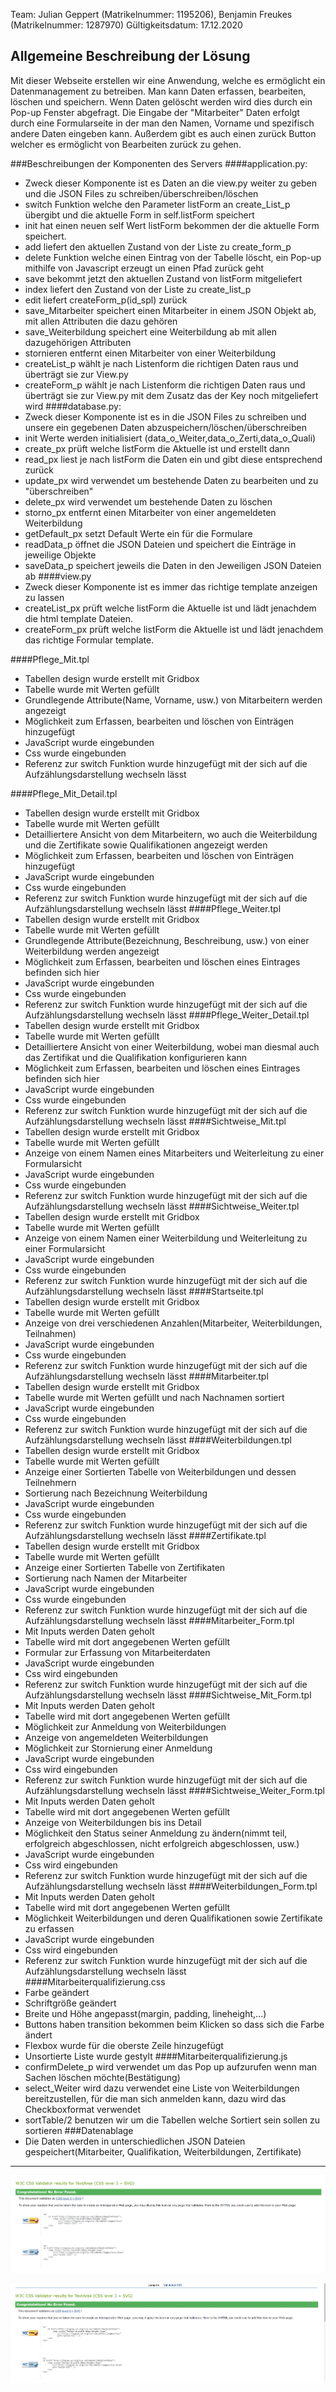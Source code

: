 Team: Julian Geppert (Matrikelnummer: 1195206), Benjamin Freukes (Matrikelnummer: 1287970)
Gültigkeitsdatum: 17.12.2020

## Allgemeine Beschreibung der Lösung
Mit dieser Webseite erstellen wir eine Anwendung, welche es ermöglicht
ein Datenmanagement zu betreiben. Man kann Daten erfassen, bearbeiten, löschen und speichern.
Wenn Daten gelöscht werden wird dies durch ein Pop-up Fenster abgefragt.
Die Eingabe der "Mitarbeiter" Daten erfolgt durch eine Formularseite in der man den Namen, Vorname und spezifisch andere Daten 
eingeben kann. Außerdem gibt es auch einen zurück Button welcher es ermöglicht von Bearbeiten zurück
zu gehen.

###Beschreibungen der Komponenten des Servers
####application.py:
- Zweck dieser Komponente ist es Daten an die view.py weiter zu geben und die JSON Files zu schreiben/überschreiben/löschen
- switch Funktion welche den Parameter listForm an create_List_p übergibt und die aktuelle Form in 
self.listForm speichert
- init hat einen neuen self Wert listForm bekommen der die aktuelle Form speichert.
- add liefert den aktuellen Zustand von der Liste zu create_form_p
- delete Funktion welche einen Eintrag von der Tabelle löscht, ein Pop-up mithilfe von
Javascript erzeugt un einen Pfad zurück geht
- save bekommt jetzt den aktuellen Zustand von listForm mitgeliefert
- index liefert den Zustand von der Liste zu create_list_p
- edit liefert createForm_p(id_spl) zurück
- save_Mitarbeiter speichert einen Mitarbeiter in einem JSON Objekt ab, mit allen Attributen die dazu gehören
- save_Weiterbildung speichert eine Weiterbildung ab mit allen dazugehörigen Attributen
- stornieren entfernt einen Mitarbeiter von einer Weiterbildung
- createList_p wählt je nach Listenform die richtigen Daten raus und überträgt sie zur View.py
- createForm_p wählt je nach Listenform die richtigen Daten raus und überträgt sie zur View.py mit dem Zusatz das der Key noch mitgeliefert wird
####database.py:
- Zweck dieser Komponente ist es in die JSON Files zu schreiben und unsere ein gegebenen Daten abzuspeichern/löschen/überschreiben
- init Werte werden initialisiert (data_o_Weiter,data_o_Zerti,data_o_Quali)
- create_px prüft welche listForm die Aktuelle ist und erstellt dann 
- read_px liest je nach listForm die Daten ein und gibt diese entsprechend zurück
- update_px wird verwendet um bestehende Daten zu bearbeiten und zu "überschreiben"
- delete_px wird verwendet um bestehende Daten zu löschen
- storno_px entfernt einen Mitarbeiter von einer angemeldeten Weiterbildung
- getDefault_px setzt Default Werte ein für die Formulare
- readData_p öffnet die JSON Dateien und speichert die Einträge in jeweilige Objekte
- saveData_p speichert jeweils die Daten in den Jeweiligen JSON Dateien ab
####view.py
- Zweck dieser Komponente ist es immer das richtige template anzeigen zu lassen
- createList_px prüft welche listForm die Aktuelle ist und lädt jenachdem die html template Dateien.
- createForm_px prüft welche listForm die Aktuelle ist und lädt jenachdem das richtige Formular template.

####Pflege_Mit.tpl
- Tabellen design wurde erstellt mit Gridbox
- Tabelle wurde mit Werten gefüllt
- Grundlegende Attribute(Name, Vorname, usw.) von Mitarbeitern werden angezeigt
- Möglichkeit zum Erfassen, bearbeiten und löschen von Einträgen hinzugefügt
- JavaScript wurde eingebunden
- Css wurde eingebunden
- Referenz zur switch Funktion wurde hinzugefügt mit der sich auf die Aufzählungsdarstellung 
wechseln lässt

####Pflege_Mit_Detail.tpl
- Tabellen design wurde erstellt mit Gridbox
- Tabelle wurde mit Werten gefüllt
- Detailliertere Ansicht von dem Mitarbeitern, wo auch die Weiterbildung und die Zertifikate sowie Qualifikationen angezeigt werden
- Möglichkeit zum Erfassen, bearbeiten und löschen von Einträgen hinzugefügt
- JavaScript wurde eingebunden
- Css wurde eingebunden
- Referenz zur switch Funktion wurde hinzugefügt mit der sich auf die Aufzählungsdarstellung 
wechseln lässt
####Pflege_Weiter.tpl
- Tabellen design wurde erstellt mit Gridbox
- Tabelle wurde mit Werten gefüllt
- Grundlegende Attribute(Bezeichnung, Beschreibung, usw.) von einer Weiterbildung werden angezeigt
- Möglichkeit zum Erfassen, bearbeiten und löschen eines Eintrages befinden sich hier
- JavaScript wurde eingebunden
- Css wurde eingebunden
- Referenz zur switch Funktion wurde hinzugefügt mit der sich auf die Aufzählungsdarstellung 
wechseln lässt
####Pflege_Weiter_Detail.tpl
- Tabellen design wurde erstellt mit Gridbox
- Tabelle wurde mit Werten gefüllt
- Detailliertere Ansicht von einer Weiterbildung, wobei man diesmal auch das Zertifikat und die Qualifikation konfigurieren kann
- Möglichkeit zum Erfassen, bearbeiten und löschen eines Eintrages befinden sich hier
- JavaScript wurde eingebunden
- Css wurde eingebunden
- Referenz zur switch Funktion wurde hinzugefügt mit der sich auf die Aufzählungsdarstellung 
wechseln lässt
####Sichtweise_Mit.tpl
- Tabellen design wurde erstellt mit Gridbox
- Tabelle wurde mit Werten gefüllt
- Anzeige von einem Namen eines Mitarbeiters und Weiterleitung zu einer Formularsicht
- JavaScript wurde eingebunden
- Css wurde eingebunden
- Referenz zur switch Funktion wurde hinzugefügt mit der sich auf die Aufzählungsdarstellung 
wechseln lässt
####Sichtweise_Weiter.tpl
- Tabellen design wurde erstellt mit Gridbox
- Tabelle wurde mit Werten gefüllt
- Anzeige von einem Namen einer Weiterbildung und Weiterleitung zu einer Formularsicht
- JavaScript wurde eingebunden
- Css wurde eingebunden
- Referenz zur switch Funktion wurde hinzugefügt mit der sich auf die Aufzählungsdarstellung 
wechseln lässt
####Startseite.tpl
- Tabellen design wurde erstellt mit Gridbox
- Tabelle wurde mit Werten gefüllt
- Anzeige von drei verschiedenen Anzahlen(Mitarbeiter, Weiterbildungen, Teilnahmen)
- JavaScript wurde eingebunden
- Css wurde eingebunden
- Referenz zur switch Funktion wurde hinzugefügt mit der sich auf die Aufzählungsdarstellung 
wechseln lässt
####Mitarbeiter.tpl
- Tabellen design wurde erstellt mit Gridbox
- Tabelle wurde mit Werten gefüllt und nach Nachnamen sortiert
- JavaScript wurde eingebunden
- Css wurde eingebunden
- Referenz zur switch Funktion wurde hinzugefügt mit der sich auf die Aufzählungsdarstellung 
wechseln lässt
####Weiterbildungen.tpl
- Tabellen design wurde erstellt mit Gridbox
- Tabelle wurde mit Werten gefüllt
- Anzeige einer Sortierten Tabelle von Weiterbildungen und dessen Teilnehmern
- Sortierung nach Bezeichnung Weiterbildung
- JavaScript wurde eingebunden
- Css wurde eingebunden
- Referenz zur switch Funktion wurde hinzugefügt mit der sich auf die Aufzählungsdarstellung 
wechseln lässt
####Zertifikate.tpl
- Tabellen design wurde erstellt mit Gridbox
- Tabelle wurde mit Werten gefüllt
- Anzeige einer Sortierten Tabelle von Zertifikaten
- Sortierung nach Namen der Mitarbeiter
- JavaScript wurde eingebunden
- Css wurde eingebunden
- Referenz zur switch Funktion wurde hinzugefügt mit der sich auf die Aufzählungsdarstellung 
wechseln lässt
####Mitarbeiter_Form.tpl
- Mit Inputs werden Daten geholt
- Tabelle wird mit dort angegebenen Werten gefüllt
- Formular zur Erfassung von Mitarbeiterdaten
- JavaScript wurde eingebunden
- Css wird eingebunden
- Referenz zur switch Funktion wurde hinzugefügt mit der sich auf die Aufzählungsdarstellung 
wechseln lässt
####Sichtweise_Mit_Form.tpl
- Mit Inputs werden Daten geholt
- Tabelle wird mit dort angegebenen Werten gefüllt
- Möglichkeit zur Anmeldung von Weiterbildungen
- Anzeige von angemeldeten Weiterbildungen
- Möglichkeit zur Stornierung einer Anmeldung
- JavaScript wurde eingebunden
- Css wird eingebunden
- Referenz zur switch Funktion wurde hinzugefügt mit der sich auf die Aufzählungsdarstellung 
wechseln lässt
####Sichtweise_Weiter_Form.tpl
- Mit Inputs werden Daten geholt
- Tabelle wird mit dort angegebenen Werten gefüllt
- Anzeige von Weiterbildungen bis ins Detail
- Möglichkeit den Status seiner Anmeldung zu ändern(nimmt teil, erfolgreich abgeschlossen, nicht erfolgreich abgeschlossen, usw.)
- JavaScript wurde eingebunden
- Css wird eingebunden
- Referenz zur switch Funktion wurde hinzugefügt mit der sich auf die Aufzählungsdarstellung 
wechseln lässt
####Weiterbildungen_Form.tpl
- Mit Inputs werden Daten geholt
- Tabelle wird mit dort angegebenen Werten gefüllt
- Möglichkeit Weiterbildungen und deren Qualifikationen sowie Zertifikate zu erfassen
- JavaScript wurde eingebunden
- Css wird eingebunden
- Referenz zur switch Funktion wurde hinzugefügt mit der sich auf die Aufzählungsdarstellung 
wechseln lässt
####Mitarbeiterqualifizierung.css
- Farbe geändert
- Schriftgröße geändert
- Breite und Höhe angepasst(margin, padding, lineheight,...)
- Buttons haben transition bekommen beim Klicken so dass sich die Farbe ändert
- Flexbox wurde für die oberste Zeile hinzugefügt
- Unsortierte Liste wurde gestylt
####Mitarbeiterqualifizierung.js
- confirmDelete_p wird verwendet um das Pop up aufzurufen wenn man Sachen löschen möchte(Bestätigung)
- select_Weiter wird dazu verwendet eine Liste von Weiterbildungen bereitzustellen, für die man sich anmelden kann, dazu wird das Checkboxformat verwendet
- sortTable/2 benutzen wir um die Tabellen welche Sortiert sein sollen zu sortieren
###Datenablage
- Die Daten werden in unterschiedlichen JSON Dateien gespeichert(Mitarbeiter, Qualifikation, Weiterbildungen, Zertifikate) 

---
![cssValidator1](./css1.PNG)

![cssValidator2](./css2.PNG)
